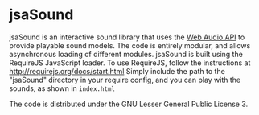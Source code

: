 jsaSound
========

jsaSound is an interactive sound library that uses the [Web Audio API](http://www.w3.org/TR/webaudio/) to provide playable sound models. The code is entirely modular, and allows asynchronous loading of different modules.
jsaSound is built using the RequireJS JavaScript loader. To use RequireJS, follow the instructions at http://requirejs.org/docs/start.html
Simply include the path to the "jsaSound" directory in your require config, and you can play with the sounds, as shown in `index.html`

The code is distributed under the GNU Lesser General Public License 3.